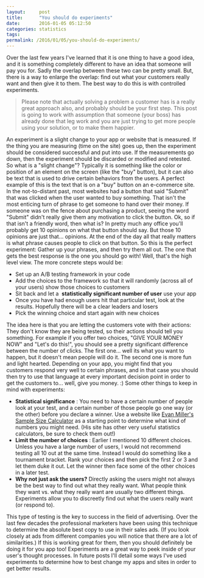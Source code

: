 ```yaml
---
layout:     post
title:      "You should do experiments"
date:       2016-01-05 05:12:50
categories: statistics
tags:  
permalink: /2016/01/05/you-should-do-experiments/
---
```

Over the last few years I've learned that it is one thing to have a good idea, and it is something completely different to have an idea that someone will pay you for. Sadly the overlap between these two can be pretty small. But, there is a way to enlarge the overlap: find out what your customers really want and then give it to them. The best way to do this is with controlled experiments. 

> Please note that actually solving a problem a customer has is a really great approach also, and probably should be your first step. This post is going to work with assumption that someone (your boss) has already done that leg work and you are just trying to get more people using your solution, or to make them happier.

An experiment is a slight change to your app or website that is measured. If the thing you are measuring (time on the site) goes up, then the experiment should be considered successful and put into use. If the measurements go down, then the experiment should be discarded or modified and retested. So what is a "slight change"? Typically it is something like the color or position of an element on the screen (like the "buy" button), but it can also be text that is used to drive certain behaviors from the users. A perfect example of this is the text that is on a "buy" button on an e-commerce site. In the not-to-distant past, most websites had a button that said "Submit" that was clicked when the user wanted to buy something. That isn't the most enticing turn of phrase to get someone to hand over their money. If someone was on the fence about purchasing a product, seeing the word "Submit" didn't really give them any motivation to click the button. Ok, so if that isn't a friendly word, then what is? In pretty much any office you'll probably get 10 opinions on what that button should say. But those 10 opinions are just that... opinions. At the end of the day all that really matters is what phrase causes people to click on that button. So this is the perfect experiment: Gather up your phrases, and then try them all out. The one that gets the best response is the one you should go with! Well, that's the high level view. The more concrete steps would be: 

  * Set up an A/B testing framework in your code
  * Add the choices to the framework so that it will randomly (across all of your users) show those choices to customers
  * Sit back and let a  **statistically significant number of user** use your app
  * Once you have had enough users hit that particular test, look at the results. Hopefully there will be a clear leaders and losers
  * Pick the winning choice and start again with new choices

The idea here is that you are letting the customers vote with their actions: They don't know they are being tested, so their actions should tell you something. For example if you offer two choices, "GIVE YOUR MONEY NOW" and "Let's do this!", you should see a pretty significant difference between the number of clicks. The first one... well its what you want to happen, but it doesn't mean people will do it. The second one is more fun and light hearted. Depending on your app, you might find that you customers respond very well to certain phrases, and in that case you should then try to use that language at every important decision point in order to get the customers to... well, give you money. :) Some other things to keep in mind with experiments: 
  * **Statistical significance** : You need to have a certain number of people look at your test, and a certain number of those people go one way (or the other) before you declare a winner. Use a website like [Evan Miller's Sample Size Calculator](http://www.evanmiller.org/ab-testing/sample-size.html) as a starting point to determine what kind of numbers you might need. (His site has other very useful statistics calculators, be sure to check them out!)
  * **Limit the number of choices** : Earlier I mentioned 10 different choices. Unless you have a large number of users, I would not recommend testing all 10 out at the same time. Instead I would do something like a tournament bracket. Rank your choices and then pick the first 2 or 3 and let them duke it out. Let the winner then face some of the other choices in a later test.
  * **Why not just ask the users?** Directly asking the users might not always be the best way to find out what they really want. What people think they want vs. what they really want are usually two different things. Experiments allow you to discreetly find out what the users really want (or respond to).

This type of testing is the key to success in the field of advertising. Over the last few decades the professional marketers have been using this technique to determine the absolute best copy to use in their sales ads. (If you look closely at ads from different companies you will notice that there are a lot of similarities.) If this is working great for them, then you should definitely be doing it for you app too! Experiments are a great way to peek inside of your user's thought processes. In future posts I'll detail some ways I've used experiments to determine how to best change my apps and sites in order to get better results.

